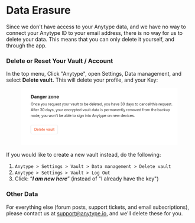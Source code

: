 # Data Erasure

Since we don't have access to your Anytype data, and we have no way to connect your Anytype ID to your email address, there is no way for us to delete your data. This means that you can only delete it yourself, and through the app.

### Delete or Reset Your Vault / Account

In the top menu, Click "Anytype", open Settings, Data management, and select **Delete vault.** This will delete your profile, and your Key:

<figure><img src="../../.gitbook/assets/image (77) (1).png" alt=""><figcaption></figcaption></figure>

If you would like to create a new vault instead, do the following:

1. `Anytype > Settings > Vault > Data management > Delete vault`
2. `Anytype > Settings > Vault > Log Out`
3. Click: “_**I am new here**_” (instead of "I already have the key")

### Other Data

For everything else (forum posts, support tickets, and email subscriptions), please contact us at [support@anytype.io](mailto:support@anytype.io), and we'll delete these for you.
